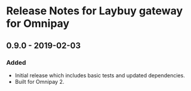 # Release Notes for Laybuy gateway for Omnipay 

## 0.9.0 - 2019-02-03
### Added
- Initial release which includes basic tests and updated dependencies.
- Built for Omnipay 2.
